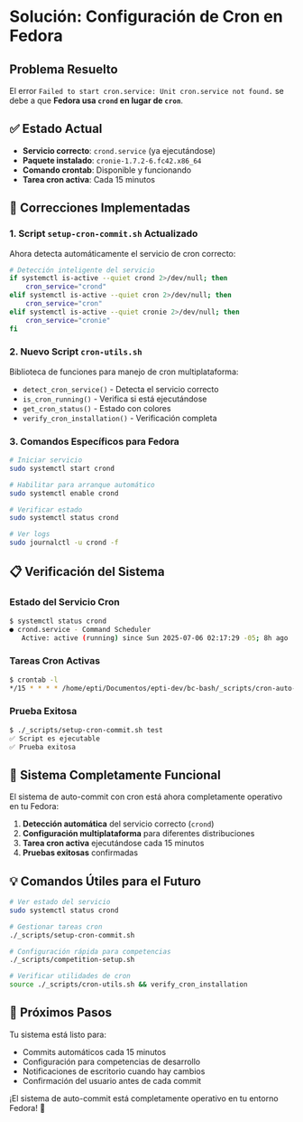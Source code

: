 # Solución: Configuración de Cron en Fedora

## Problema Resuelto

El error `Failed to start cron.service: Unit cron.service not found.` se debe a que **Fedora usa `crond` en lugar de `cron`**.

## ✅ Estado Actual

- **Servicio correcto**: `crond.service` (ya ejecutándose)
- **Paquete instalado**: `cronie-1.7.2-6.fc42.x86_64`
- **Comando crontab**: Disponible y funcionando
- **Tarea cron activa**: Cada 15 minutos

## 🔧 Correcciones Implementadas

### 1. Script `setup-cron-commit.sh` Actualizado

Ahora detecta automáticamente el servicio de cron correcto:

```bash
# Detección inteligente del servicio
if systemctl is-active --quiet crond 2>/dev/null; then
    cron_service="crond"
elif systemctl is-active --quiet cron 2>/dev/null; then
    cron_service="cron"
elif systemctl is-active --quiet cronie 2>/dev/null; then
    cron_service="cronie"
fi
```

### 2. Nuevo Script `cron-utils.sh`

Biblioteca de funciones para manejo de cron multiplataforma:

- `detect_cron_service()` - Detecta el servicio correcto
- `is_cron_running()` - Verifica si está ejecutándose
- `get_cron_status()` - Estado con colores
- `verify_cron_installation()` - Verificación completa

### 3. Comandos Específicos para Fedora

```bash
# Iniciar servicio
sudo systemctl start crond

# Habilitar para arranque automático
sudo systemctl enable crond

# Verificar estado
sudo systemctl status crond

# Ver logs
sudo journalctl -u crond -f
```

## 📋 Verificación del Sistema

### Estado del Servicio Cron

```bash
$ systemctl status crond
● crond.service - Command Scheduler
   Active: active (running) since Sun 2025-07-06 02:17:29 -05; 8h ago
```

### Tareas Cron Activas

```bash
$ crontab -l
*/15 * * * * /home/epti/Documentos/epti-dev/bc-bash/_scripts/cron-auto-commit.sh # bc-bash auto-commit
```

### Prueba Exitosa

```bash
$ ./_scripts/setup-cron-commit.sh test
✅ Script es ejecutable
✅ Prueba exitosa
```

## 🚀 Sistema Completamente Funcional

El sistema de auto-commit con cron está ahora completamente operativo en tu Fedora:

1. **Detección automática** del servicio correcto (`crond`)
2. **Configuración multiplataforma** para diferentes distribuciones
3. **Tarea cron activa** ejecutándose cada 15 minutos
4. **Pruebas exitosas** confirmadas

## 💡 Comandos Útiles para el Futuro

```bash
# Ver estado del servicio
sudo systemctl status crond

# Gestionar tareas cron
./_scripts/setup-cron-commit.sh

# Configuración rápida para competencias
./_scripts/competition-setup.sh

# Verificar utilidades de cron
source ./_scripts/cron-utils.sh && verify_cron_installation
```

## 🎯 Próximos Pasos

Tu sistema está listo para:

- Commits automáticos cada 15 minutos
- Configuración para competencias de desarrollo
- Notificaciones de escritorio cuando hay cambios
- Confirmación del usuario antes de cada commit

¡El sistema de auto-commit está completamente operativo en tu entorno Fedora! 🚀
